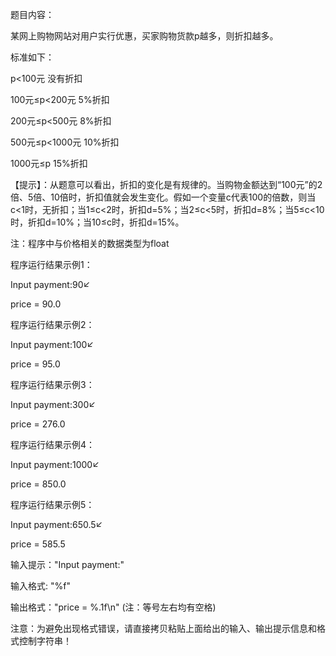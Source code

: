 题目内容：

某网上购物网站对用户实行优惠，买家购物货款p越多，则折扣越多。

标准如下：

p<100元         没有折扣

100元≤p<200元       5%折扣

200元≤p<500元  8%折扣

500元≤p<1000元          10%折扣

1000元≤p               15%折扣



【提示】：从题意可以看出，折扣的变化是有规律的。当购物金额达到“100元”的2倍、5倍、10倍时，折扣值就会发生变化。假如一个变量c代表100的倍数，则当c<1时，无折扣；当1≤c<2时，折扣d=5%；当2≤c<5时，折扣d=8%；当5≤c<10时，折扣d=10%；当10≤c时，折扣d=15%。

注：程序中与价格相关的数据类型为float

程序运行结果示例1：


Input payment:90↙

price = 90.0

程序运行结果示例2：



Input payment:100↙

price = 95.0


程序运行结果示例3：



Input payment:300↙

price = 276.0

程序运行结果示例4：




Input payment:1000↙

price = 850.0



程序运行结果示例5：




Input payment:650.5↙

price = 585.5

输入提示："Input payment:"

输入格式: "%f" 

输出格式："price = %.1f\n"  (注：等号左右均有空格)


注意：为避免出现格式错误，请直接拷贝粘贴上面给出的输入、输出提示信息和格式控制字符串！
